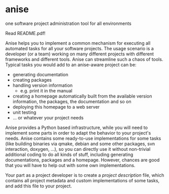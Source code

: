# anise
one software project administration tool for all environments

Read README.pdf!

Anise helps you to implement a common mechanism for executing all automated tasks for all your software projects.
The usage scenario is a developer (or a team) working on many different projects with different frameworks
and different tools. Anise can streamline such a chaos of tools. Typical tasks you would add to an anise-aware
project can be:

- generating documentation
- creating packages
- handling version information
  - e.g. print it in the manual
- creating a homepage automatically built from the available
  version information, the packages, the documentation and so on
- deploying this homepage to a web server
- unit testing
- ... or whatever your project needs

Anise provides a Python based infrastructure, while you will need to implement some parts in order to adapt the
behavior to your project's needs. Anise contains some ready-to-use implementations for some tasks (like
building binaries via qmake, debian and some other packages, svn interaction, doxygen, ...), so you can directly
use it without non-trivial additional coding to do all kinds of stuff, including generating documentations,
packages and a homepage. However, chances are good that you will have to help out with some own implementations.

Your part as a project developer is to create a *project description* file, which contains all project metadata and
custom implementations of some tasks, and add this file to your project.
